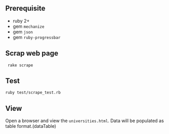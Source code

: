 ## Prerequisite
* ruby 2+
* gem `mechanize`
* gem `json`
* gem `ruby-progressbar`


## Scrap web page
` rake scrape`

## Test
`ruby test/scrape_test.rb`

## View
Open a browser and view the `universities.html`. Data will be populated as table format.(dataTable)
